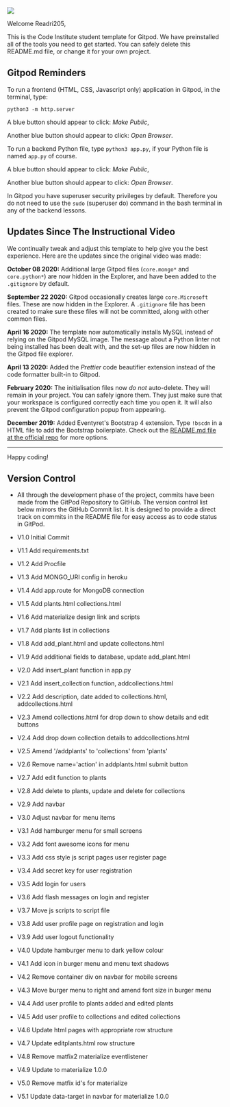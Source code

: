 <img src="https://codeinstitute.s3.amazonaws.com/fullstack/ci_logo_small.png" style="margin: 0;">

Welcome Readri205,

This is the Code Institute student template for Gitpod. We have preinstalled all of the tools you need to get started. You can safely delete this README.md file, or change it for your own project.

## Gitpod Reminders

To run a frontend (HTML, CSS, Javascript only) application in Gitpod, in the terminal, type:

`python3 -m http.server`

A blue button should appear to click: *Make Public*,

Another blue button should appear to click: *Open Browser*.

To run a backend Python file, type `python3 app.py`, if your Python file is named `app.py` of course.

A blue button should appear to click: *Make Public*,

Another blue button should appear to click: *Open Browser*.

In Gitpod you have superuser security privileges by default. Therefore you do not need to use the `sudo` (superuser do) command in the bash terminal in any of the backend lessons.

## Updates Since The Instructional Video

We continually tweak and adjust this template to help give you the best experience. Here are the updates since the original video was made:

**October 08 2020:** Additional large Gitpod files (`core.mongo*` and `core.python*`) are now hidden in the Explorer, and have been added to the `.gitignore` by default.

**September 22 2020:** Gitpod occasionally creates large `core.Microsoft` files. These are now hidden in the Explorer. A `.gitignore` file has been created to make sure these files will not be committed, along with other common files.

**April 16 2020:** The template now automatically installs MySQL instead of relying on the Gitpod MySQL image. The message about a Python linter not being installed has been dealt with, and the set-up files are now hidden in the Gitpod file explorer.

**April 13 2020:** Added the _Prettier_ code beautifier extension instead of the code formatter built-in to Gitpod.

**February 2020:** The initialisation files now _do not_ auto-delete. They will remain in your project. You can safely ignore them. They just make sure that your workspace is configured correctly each time you open it. It will also prevent the Gitpod configuration popup from appearing.

**December 2019:** Added Eventyret's Bootstrap 4 extension. Type `!bscdn` in a HTML file to add the Bootstrap boilerplate. Check out the <a href="https://github.com/Eventyret/vscode-bcdn" target="_blank">README.md file at the official repo</a> for more options.

--------

Happy coding!

## Version Control

- All through the development phase of the project, commits have been made from the GitPod Repository to GitHub. The version control list below mirrors the GitHub Commit list. It is designed to provide a direct track on commits in the README file for easy access as to code status in GitPod.

- V1.0 Initial Commit
- V1.1 Add requirements.txt
- V1.2 Add Procfile
- V1.3 Add MONGO_URI config in heroku
- V1.4 Add app.route for MongoDB connection
- V1.5 Add plants.html collections.html
- V1.6 Add materialize design link and scripts
- V1.7 Add plants list in collections
- V1.8 Add add_plant.html and update collectons.html
- V1.9 Add additional fields to database, update add_plant.html
- V2.0 Add insert_plant function in app.py
- V2.1 Add insert_collection function, addcollections.html
- V2.2 Add description, date added to collections.html, addcollections.html
- V2.3 Amend collections.html for drop down to show details and edit buttons
- V2.4 Add drop down collection details to addcollections.html
- V2.5 Amend '/addplants' to 'collections' from 'plants'
- V2.6 Remove name='action' in addplants.html submit button
- V2.7 Add edit function to plants
- V2.8 Add delete to plants, update and delete for collections
- V2.9 Add navbar
- V3.0 Adjust navbar for menu items
- V3.1 Add hamburger menu for small screens
- V3.2 Add font awesome icons for menu
- V3.3 Add css style js script pages user register page
- V3.4 Add secret key for user registration
- V3.5 Add login for users
- V3.6 Add flash messages on login and register
- V3.7 Move js scripts to script file
- V3.8 Add user profile page on registration and login
- V3.9 Add user logout functionality
- V4.0 Update hamburger menu to dark yellow colour
- V4.1 Add icon in burger menu and menu text shadows
- V4.2 Remove container div on navbar for mobile screens
- V4.3 Move burger menu to right and amend font size in burger menu
- V4.4 Add user profile to plants added and edited plants
- V4.5 Add user profile to collections and edited collections
- V4.6 Update html pages with appropriate row structure
- V4.7 Update editplants.html row structure
- V4.8 Remove matfix2 materialize eventlistener
- V4.9 Update to materialize 1.0.0
- V5.0 Remove matfix id's for materialize
- V5.1 Update data-target in navbar for materialize 1.0.0